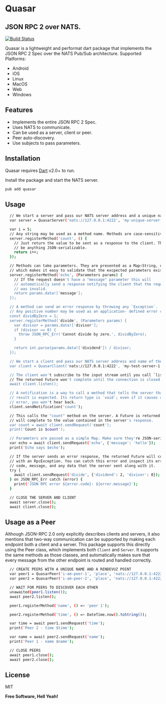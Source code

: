 # Quasar
## JSON RPC 2 over NATS.

[![Build Status](https://travis-ci.org/joemccann/dillinger.svg?branch=master)](https://travis-ci.org/joemccann/dillinger)

Quasar is a lightweight and performat dart package that implements the JSON RPC 2 Spec over the NATS Pub/Sub architecture.
Supported Platforms:
- Android
- iOS
- Linux
- MacOS
- Web
- Windows

## Features

- Implements the entire JSON RPC 2 Spec.
- Uses NATS to communicate.
- Can be used as a server, client or peer.
- Peer auto-discovery.
- Use subjects to pass parameters.


## Installation

Quasar requires [Dart](https://dart.dev/) v2.0+ to run.

Install the package and start the NATS server.

```sh
pub add quasar
```

## Usage

```sh
  // We start a server and pass our NATS server address and a unique name or subject (prefix) to subscribe to.
  var server = QuasarServer('nats://127.0.0.1:4222', 'my-unique-server-name-1');

  var i = 5;
  // Any string may be used as a method name. Methods are case-sensitive.
  server.registerMethod('count', () {
    // Just return the value to be sent as a response to the client. This can
    // be anything JSON-serializable.
    return i++;
  });

  // Methods can take parameters. They are presented as a Map<String, dynamic> object
  // which makes it easy to validate that the excpected parameters exist.
  server.registerMethod('echo', (Parameters params) {
    // If the request doesn't have a "message" parameter this will
    // automatically send a response notifying the client that the request
    // was invalid.
    return params.data!['message'];
  });

  // A method can send an error response by throwing any `Exception`.
  // Any positive number may be used as an application- defined error code.
  const dividByZero = 1;
  server.registerMethod('divide', (Parameters params) {
    var divisor = params.data!['divisor'];
    if (divisor == 0) {
      throw JSON_RPC_Err('Cannot divide by zero.', dividByZero);
    }

    return int.parse(params.data!['dividend']) / divisor;
  });

  // We start a client and pass our NATS server address and name of the server or subject (server prefix) to publish to.
  var client = QuasarClient('nats://127.0.0.1:4222', 'my-test-server-1');

  // The client won't subscribe to the input stream until you call `listen`.
  // The returned Future won't complete until the connection is closed.
  await client.listen();

  // A notification is a way to call a method that tells the server that no
  // result is expected. Its return type is `void`; even if it causes an
  // error, you won't hear back.
  client.sendNotification('count');

  // This calls the "count" method on the server. A Future is returned that
  // will complete to the value contained in the server's response.
  var count = await client.sendRequest('count');
  print('Count is $count');

  // Parameters are passed as a simple Map. Make sure they're JSON-serializable!
  var echo = await client.sendRequest('echo', {'message': 'hello'});
  print('Echo says $echo');

  // If the server sends an error response, the returned Future will complete
  // with an RpcException. You can catch this error and inspect its error
  // code, message, and any data that the server sent along with it.
  try {
    await client.sendRequest('divide', {'dividend': 2, 'divisor': 0});
  } on JSON_RPC_Err catch (error) {
    print('JSON RPC error ${error.code}: ${error.message}');
  }

  // CLOSE THE SERVER AND CLIENT
  await server.close();
  await client.close();
```

## Usage as a Peer


Although JSON-RPC 2.0 only explicitly describes clients and servers, it also mentions that two-way communication can be supported by making each endpoint both a client and a server. This package supports this directly using the Peer class, which implements both `Client` and `Server`. It supports the same methods as those classes, and automatically makes sure that every message from the other endpoint is routed and handled correctly.

```sh
  // CREATE PEERS WITH A UNIQUE NAME AND A RENDEVUZ POINT
  var peer1 = QuasarPeer('i-am-peer-1', 'place', 'nats://127.0.0.1:4222');
  var peer2 = QuasarPeer('i-am-peer-2', 'place', 'nats://127.0.0.1:4222');

  // WAIT FOR PEERS TO DISCOVER EACH OTHER
  unawaited(peer1.listen());
  await peer2.listen();

  peer1.registerMethod('name', () => 'peer 1');

  peer2.registerMethod('time', () => DateTime.now().toString());

  var time = await peer1.sendRequest('time');
  print('Peer 2 - time $time');

  var name = await peer2.sendRequest('name');
  print('Peer 1 - name $name');

  // CLOSE PEERS
  await peer1.close();
  await peer2.close();
```


## License

MIT

**Free Software, Hell Yeah!**

